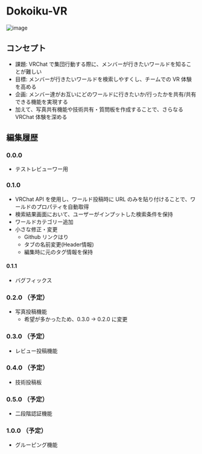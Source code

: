 # Dokoiku-VR
![image](https://github.com/bardblue0821/test-project2/assets/144688827/ca0a4863-1dce-43ea-94de-d0313aa767fc)

## コンセプト
- 課題: VRChat で集団行動する際に、メンバーが行きたいワールドを知ることが難しい
- 目標: メンバーが行きたいワールドを検索しやすくし、チームでの VR 体験を高める
- 企画: メンバー達がお互いにどのワールドに行きたいか/行ったかを共有/共有できる機能を実現する
- 加えて、写真共有機能や技術共有・質問板を作成することで、さらなる VRChat 体験を深める

## 編集履歴
### 0.0.0
- テストレビューワー用
### 0.1.0
- VRChat API を使用し、ワールド投稿時に URL のみを貼り付けることで、ワールドのプロパティを自動取得
- 検索結果画面において、ユーザーがインプットした検索条件を保持
- ワールドカテゴリー追加
- 小さな修正・変更
    - Github リンクはり
    - タブの名前変更(Header情報)
    - 編集時に元のタグ情報を保持
#### 0.1.1
- バグフィックス

### 0.2.0 （予定）
- 写真投稿機能
    - 希望が多かったため、0.3.0 → 0.2.0 に変更    

### 0.3.0 （予定）
- レビュー投稿機能

### 0.4.0 （予定）
- 技術投稿板

### 0.5.0 （予定）
- 二段階認証機能

### 1.0.0 （予定）
- グルーピング機能
